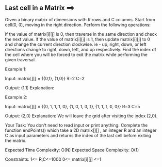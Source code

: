Last cell in a Matrix ==>
 ----------------------
 
 

Given a binary matrix of dimensions  with R rows and C columns. Start from cell(0, 0), moving in the right direction. Perform the following operations: 

If the value of matrix[i][j] is 0, then traverse in the same direction and check the next value.
If the value of matrix[i][j] is 1, then update matrix[i][j] to 0 and change the current direction clockwise. ie - up, right, down, or left directions change to right, down, left, and up respectively.
Find the index of the cell where you will be forced to exit the matrix while performing the given traversal. 

Example 1:

Input:
matrix[][] = {{0,1},
              {1,0}}
R=2
C=2

Output: (1,1)
Explanation:




Example 2:

Input: 
matrix[][] = {{0, 1, 1, 1, 0},
                   {1, 0, 1, 0, 1},
              {1, 1, 1, 0, 0}}
R=3
C=5

Output: (2,0)
Explanation: We will leave the grid after visiting the index (2,0).
 

Your Task:
You don't need to read input or print anything. Complete the function endPoints() which take a 2D matrix[][] , an integer R and an integer C as input parameters and returns the index of the last cell before exiting the matrix. 

Expected Time Complexity: O(N)
Expected Space Complexity: O(1)

Constraints:
1<= R,C<=1000
0<= matrix[i][j] <=1
